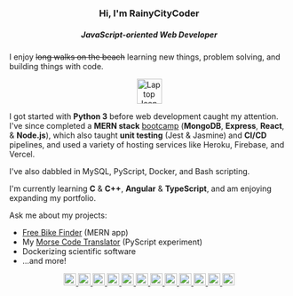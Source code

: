 <h3 align="center">Hi, I'm RainyCityCoder</h1>
<h5 align="center">JavaScript-oriented Web Developer</h3>

I enjoy ~~long walks on the beach~~ learning new things, problem solving, and building things with code. 

<div align="center" ><a href="https://www.freeiconspng.com/img/19526" title="Laptop icon from freeiconspng.com"><img src="https://www.freeiconspng.com/uploads/laptop-icon-26.png" width="45" alt="Laptop Icon" /></a> </div>

I got started with **Python 3** before web development caught my attention. I've since completed a **MERN stack** [bootcamp](https://www.pce.uw.edu/certificates/full-stack-development-with-javascript) (**MongoDB**, **Express**, **React**, & **Node.js**), which also taught **unit testing** (Jest & Jasmine) and **CI/CD** pipelines, and used a variety of hosting services like Heroku, Firebase, and Vercel.

I've also dabbled in MySQL, PyScript, Docker, and Bash scripting. 

I'm currently learning **C** & **C++**, **Angular** & **TypeScript**, and am enjoying expanding my portfolio. 

Ask me about my projects:

- [Free Bike Finder](https://freebikefinder.vercel.app/) (MERN app)
- My [Morse Code Translator](https://rainycitycoder.github.io/pyscript-MorseTranslator/) (PyScript experiment)
- Dockerizing scientific software
- ...and more!

<p align="center"> 
  <a href="https://www.gnu.org/software/bash/" target="_blank" rel="noreferrer"> <img src="https://img.shields.io/badge/GNU%20Bash-4EAA25?style=for-the-badge&logo=GNU%20Bash&logoColor=white" alt="bash" height="22"/> </a> 
  <a href="https://getbootstrap.com" target="_blank" rel="noreferrer"> <img src="https://img.shields.io/badge/Bootstrap-563D7C?style=for-the-badge&logo=bootstrap&logoColor=white" alt="bootstrap" height="22"/> </a> 
  <a href="https://www.w3schools.com/css/" target="_blank" rel="noreferrer"> <img src="https://img.shields.io/badge/CSS3-1572B6?style=for-the-badge&logo=css3&logoColor=white" alt="css3" height="22"/> </a> 
  <a href="https://expressjs.com" target="_blank" rel="noreferrer"> <img src="https://img.shields.io/badge/Express.js-404D59?style=for-the-badge" alt="express" height="22"/> </a>  
  <a href="https://git-scm.com/" target="_blank" rel="noreferrer"> <img src="https://img.shields.io/badge/Git-F05032.svg?style=for-the-badge&logo=Git&logoColor=white" alt="git" height="22"/> </a> 
  <a href="https://www.w3.org/html/" target="_blank" rel="noreferrer"> <img src="https://img.shields.io/badge/HTML5-E34F26?style=for-the-badge&logo=html5&logoColor=white" alt="html5" height="22"/> </a> 
  <a href="https://developer.mozilla.org/en-US/docs/Web/JavaScript" target="_blank" rel="noreferrer"> <img src="https://img.shields.io/badge/JavaScript-F7DF1E?style=for-the-badge&logo=javascript&logoColor=black" alt="javascript" height="22"/> </a> 
  <a href="https://www.mongodb.com/" target="_blank" rel="noreferrer"> <img src="https://img.shields.io/badge/MongoDB-4EA94B?style=for-the-badge&logo=mongodb&logoColor=white" alt="mongodb" height="22"/> </a> 
  <a href="https://nodejs.org" target="_blank" rel="noreferrer"> <img src="https://img.shields.io/badge/Node.js-43853D?style=for-the-badge&logo=node.js&logoColor=white" alt="nodejs" height="22"/> </a>  
  <a href="https://www.python.org" target="_blank" rel="noreferrer"> <img src="https://img.shields.io/badge/Python-3776AB?style=for-the-badge&logo=python&logoColor=white" alt="python" height="22"/> </a> 
  <a href="https://reactjs.org/" target="_blank" rel="noreferrer"> <img src="https://img.shields.io/badge/React-20232A?style=for-the-badge&logo=react&logoColor=61DAFB" alt="react" height="22"/> </a>  
  <a href="https://vercel.com/" target="_blank" rel="noreferrer"> <img src="https://img.shields.io/badge/Vercel-000000.svg?style=for-the-badge&logo=Vercel&logoColor=white" alt="react" height="22"/> </a> 
 </p>

<!---
RainyCityDiver/RainyCityDiver is a ✨ special ✨ repository because its `README.md` (this file) appears on your GitHub profile.
You can click the Preview link to take a look at your changes.
--->
